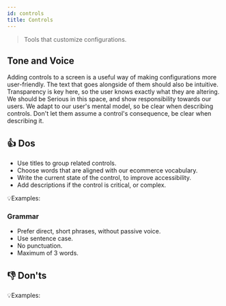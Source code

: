 ```yaml
---
id: controls
title: Controls
---
```


> Tools that customize configurations.  

## Tone and Voice

Adding controls to a screen is a useful way of making configurations more user-friendly. The text that goes alongside of them should also be intuitive. Transparency is key here, so the user knows exactly what they are altering. We should be Serious in this space, and show responsibility towards our users. We adapt to our user's mental model, so be clear when describing controls. Don't let them assume a control's consequence, be clear when describing it.  

## 👍 Dos

- Use titles to group related controls.      
- Choose words that are aligned with our ecommerce vocabulary.        
- Write the current state of the control, to improve accessibility.            
- Add descriptions if the control is critical, or complex.        

💡Examples:

### Grammar

- Prefer direct, short phrases, without passive voice.  
- Use sentence case.  
- No punctuation.  
- Maximum of 3 words.   


## 👎 Don'ts


💡Examples:

